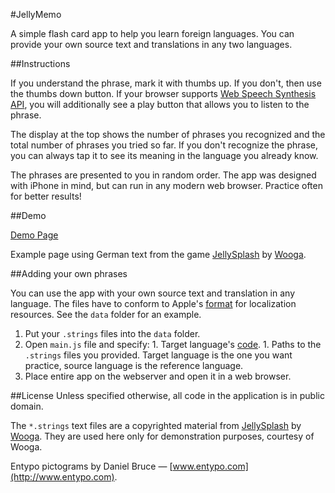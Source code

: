 #JellyMemo

A simple flash card app to help you learn foreign languages. You can provide your own source text and translations in any two languages.

##Instructions

If you understand the phrase, mark it with thumbs up. If you don't, then use the thumbs down button. If your browser supports [Web Speech Synthesis API](http://updates.html5rocks.com/2014/01/Web-apps-that-talk---Introduction-to-the-Speech-Synthesis-API), you will additionally see a play button that allows you to listen to the phrase.

The display at the top shows the number of phrases you recognized and the total number of phrases you tried so far. If you don't recognize the phrase, you can always tap it to see its meaning in the language you already know.

The phrases are presented to you in random order. The app was designed with iPhone in mind, but can run in any modern web browser. Practice often for better results!

##Demo

[Demo Page](http://szafranek.github.io/jellymemo)

Example page using German text from the game [JellySplash](http://www.wooga.com/games/jelly-splash/) by [Wooga](http://www.wooga.com).

##Adding your own phrases

You can use the app with your own source text and translation in any language. The files have to conform to Apple's [format](https://developer.apple.com/library/mac/documentation/Cocoa/Conceptual/LoadingResources/Strings/Strings.html) for localization resources. See the `data` folder for an example.

  1. Put your `.strings` files into the `data` folder.
  1. Open `main.js` file and specify:
    1. Target language's [code](http://www.w3.org/TR/html401/struct/dirlang.html#langcodes).
	1. Paths to the `.strings` files you provided. Target language is the one you want practice, source language is the reference language.
  1. Place entire app on the webserver and open it in a web browser.
  
##License
Unless specified otherwise, all code in the application is in public domain.

The `*.strings` text files are a copyrighted material from [JellySplash](http://www.wooga.com/games/jelly-splash/) by [Wooga](http://www.wooga.com).
They are used here only for demonstration purposes, courtesy of Wooga.

Entypo pictograms by Daniel Bruce — [www.entypo.com](http://www.entypo.com).
